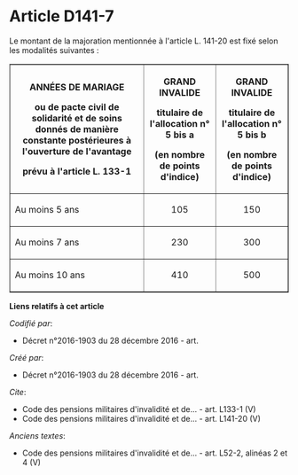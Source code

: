 # Article D141-7

Le montant de la majoration mentionnée à l'article L. 141-20 est fixé selon les modalités suivantes : 

<table border="1">
      <tbody><tr>
        <th>

ANNÉES DE MARIAGE 

ou de pacte civil de solidarité et de soins donnés de manière constante postérieures à l'ouverture de l'avantage 

prévu à l'article L. 133-1
</th>
        <th>

GRAND INVALIDE 

titulaire de l'allocation n° 5 bis a 

(en nombre de points d'indice) </th>
        <th>

GRAND INVALIDE 

titulaire de l'allocation n° 5 bis b 

(en nombre de points d'indice) </th>
      </tr>
      <tr>
        <td align="left" valign="middle">

Au moins 5 ans </td>
        <td align="center" valign="middle">

105 </td>
        <td align="center" valign="middle">

150 </td>
      </tr>
      <tr>
        <td align="left" valign="middle">

Au moins 7 ans </td>
        <td align="center" valign="middle">

230 </td>
        <td align="center" valign="middle">

300 </td>
      </tr>
      <tr>
        <td align="left" valign="middle">

Au moins 10 ans </td>
        <td align="center" valign="middle">

410 </td>
        <td align="center" valign="middle">

500</td>
      </tr>
    </tbody></table>

**Liens relatifs à cet article**

_Codifié par_:

  - Décret n°2016-1903 du 28 décembre 2016 - art.

_Créé par_:

  - Décret n°2016-1903 du 28 décembre 2016 - art.

_Cite_:

  - Code des pensions militaires d'invalidité et de... - art. L133-1 (V)
  - Code des pensions militaires d'invalidité et de... - art. L141-20 (V)

_Anciens textes_:

  - Code des pensions militaires d'invalidité et de... - art. L52-2, alinéas 2  et 4 (V)
